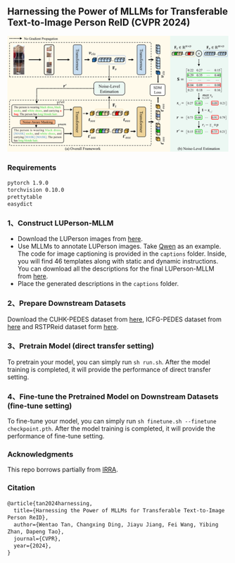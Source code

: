 ## Harnessing the Power of MLLMs for Transferable Text-to-Image Person ReID (CVPR 2024)

<!-- ### Introduction
This is the Pytorch implementation for M<sup>3</sup>L. -->

![](figures/framework.png)

### Requirements
```
pytorch 1.9.0
torchvision 0.10.0
prettytable
easydict
```

### 1、Construct LUPerson-MLLM
- Download the LUPerson images from [here](https://github.com/DengpanFu/LUPerson).
- Use MLLMs to annotate LUPerson images. Take [Qwen](https://github.com/QwenLM/Qwen-VL) as an example. The code for image captioning is provided in the ```captions``` folder. Inside, you will find 46 templates along with static and dynamic instructions. You can download all the descriptions for the final LUPerson-MLLM from [here](https://huggingface.co/datasets/TwT-6/LUPerson-MLLM-captions).
- Place the generated descriptions in the ```captions``` folder.

### 2、Prepare Downstream Datasets
Download the CUHK-PEDES dataset from [here](https://github.com/ShuangLI59/Person-Search-with-Natural-Language-Description), ICFG-PEDES dataset from [here](https://github.com/zifyloo/SSAN) and RSTPReid dataset form [here](https://github.com/NjtechCVLab/RSTPReid-Dataset).

### 3、Pretrain Model (direct transfer setting)
To pretrain your model, you can simply run ```sh run.sh```. After the model training is completed, it will provide the performance of direct transfer setting.

### 4、Fine-tune the Pretrained Model on Downstream Datasets (fine-tune setting)
To fine-tune your model, you can simply run ```sh finetune.sh --finetune checkpoint.pth```. After the model training is completed, it will provide the performance of fine-tune setting.

### Acknowledgments
This repo borrows partially from [IRRA]([https://github.com/HeliosZhao/M3L/tree/master](https://github.com/anosorae/IRRA)).

### Citation
```
@article{tan2024harnessing,
  title={Harnessing the Power of MLLMs for Transferable Text-to-Image Person ReID},
  author={Wentao Tan, Changxing Ding, Jiayu Jiang, Fei Wang, Yibing Zhan, Dapeng Tao},
  journal={CVPR},
  year={2024},
}
```
